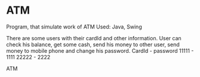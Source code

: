 ATM
===================================================
Program, that simulate work of ATM
Used: Java, Swing

  There are some users with their cardId and other information. User can check his balance,
get some cash, send his money to other user, send money to mobile phone and change his password.
CardId - password
11111 - 1111
22222 - 2222

ATM
